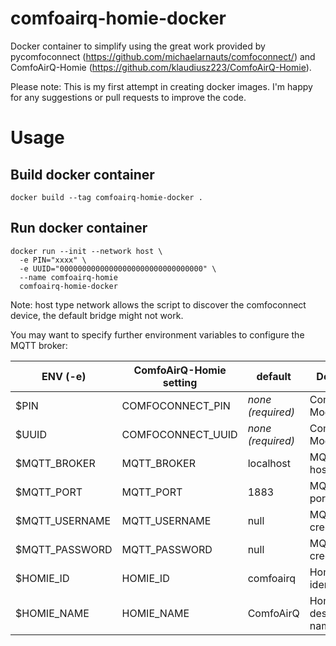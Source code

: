 # comfoairq-homie-docker
Docker container to simplify using the great work provided by pycomfoconnect (https://github.com/michaelarnauts/comfoconnect/) and ComfoAirQ-Homie (https://github.com/klaudiusz223/ComfoAirQ-Homie).

Please note: This is my first attempt in creating docker images. I'm happy for any suggestions or pull requests to improve the code.

#  Usage

## Build docker container

    docker build --tag comfoairq-homie-docker .

## Run docker container

    docker run --init --network host \
      -e PIN="xxxx" \
      -e UUID="00000000000000000000000000000000" \
      --name comfoairq-homie
      comfoairq-homie-docker
  
Note: host type network allows the script to discover the comfoconnect device, the default bridge might not work.

You may want to specify further environment variables to configure the MQTT broker:

| ENV (-e) | ComfoAirQ-Homie setting | default | Description |
| --- | --- | --- | --- |
| $PIN | COMFOCONNECT_PIN | *none (required)* | Comfoconnect Module PIN |
| $UUID | COMFOCONNECT_UUID | *none (required)* | Comfoconnect Module UUID |
| $MQTT_BROKER | MQTT_BROKER | localhost | MQTT broker hostname |
| $MQTT_PORT | MQTT_PORT | 1883 | MQTT broker port |
| $MQTT_USERNAME | MQTT_USERNAME | null | MQTT broker credentials |
| $MQTT_PASSWORD | MQTT_PASSWORD | null | MQTT broker credentials |
| $HOMIE_ID | HOMIE_ID | comfoairq | Homie identifier |
| $HOMIE_NAME | HOMIE_NAME | ComfoAirQ | Homie descriptive name |
